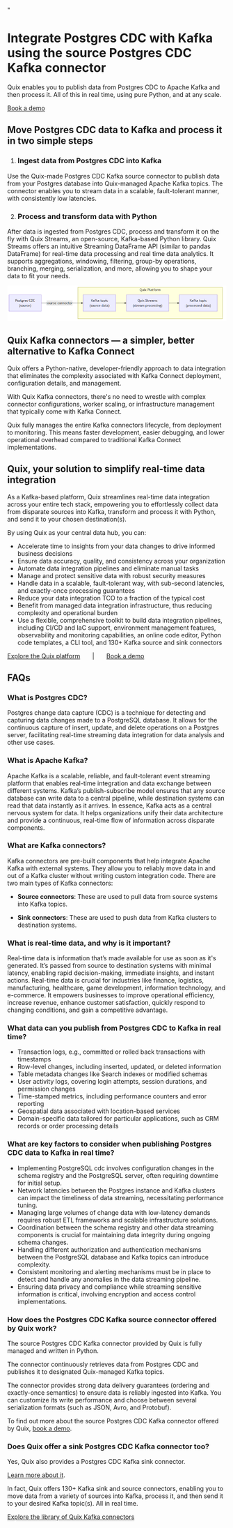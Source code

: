 <!--- BEGIN MARKDOWN --->
"
# Integrate Postgres CDC with Kafka using the source Postgres CDC Kafka connector

Quix enables you to publish data from Postgres CDC to Apache Kafka and then process it. All of this in real time, using pure Python, and at any scale.

[Book a demo](https://share.hsforms.com/1iW0TmZzKQMChk0lxd_tGiw4yjw2)

## Move Postgres CDC data to Kafka and process it in two simple steps

1. ### Ingest data from Postgres CDC into Kafka

Use the Quix-made Postgres CDC Kafka source connector to publish data from your Postgres database into Quix-managed Apache Kafka topics. The connector enables you to stream data in a scalable, fault-tolerant manner, with consistently low latencies. 

2. ### Process and transform data with Python

After data is ingested from Postgres CDC, process and transform it on the fly with Quix Streams, an open-source, Kafka-based Python library. Quix Streams offers an intuitive Streaming DataFrame API (similar to pandas DataFrame) for real-time data processing and real time data analytics. It supports aggregations, windowing, filtering, group-by operations, branching, merging, serialization, and more, allowing you to shape your data to fit your needs.

![Diagram](images/PostgresCDC-source_diagram_1.png)

## Quix Kafka connectors — a simpler, better alternative to Kafka Connect

Quix offers a Python-native, developer-friendly approach to data integration that eliminates the complexity associated with Kafka Connect deployment, configuration details, and management. 

With Quix Kafka connectors, there's no need to wrestle with complex connector configurations, worker scaling, or infrastructure management that typically come with Kafka Connect.

Quix fully manages the entire Kafka connectors lifecycle, from deployment to monitoring. This means faster development, easier debugging, and lower operational overhead compared to traditional Kafka Connect implementations.

## Quix, your solution to simplify real-time data integration

As a Kafka-based platform, Quix streamlines real-time data integration across your entire tech stack, empowering you to effortlessly collect data from disparate sources into Kafka, transform and process it with Python, and send it to your chosen destination(s).

By using Quix as your central data hub, you can:

* Accelerate time to insights from your data changes to drive informed business decisions  
* Ensure data accuracy, quality, and consistency across your organization  
* Automate data integration pipelines and eliminate manual tasks  
* Manage and protect sensitive data with robust security measures  
* Handle data in a scalable, fault-tolerant way, with sub-second latencies, and exactly-once processing guarantees  
* Reduce your data integration TCO to a fraction of the typical cost  
* Benefit from managed data integration infrastructure, thus reducing complexity and operational burden  
* Use a flexible, comprehensive toolkit to build data integration pipelines, including CI/CD and IaC support, environment management features, observability and monitoring capabilities, an online code editor, Python code templates, a CLI tool, and 130+ Kafka source and sink connectors

[Explore the Quix platform](https://portal.demo.quix.io/?workspace=demo-iotphonedemo-prod)  |  [Book a demo](https://share.hsforms.com/1iW0TmZzKQMChk0lxd_tGiw4yjw2)

## FAQs

### What is Postgres CDC?

Postgres change data capture (CDC) is a technique for detecting and capturing data changes made to a PostgreSQL database. It allows for the continuous capture of insert, update, and delete operations on a Postgres server, facilitating real-time streaming data integration for data analysis and other use cases.

### What is Apache Kafka?

Apache Kafka is a scalable, reliable, and fault-tolerant event streaming platform that enables real-time integration and data exchange between different systems. Kafka’s publish-subscribe model ensures that any source database can write data to a central pipeline, while destination systems can read that data instantly as it arrives. In essence, Kafka acts as a central nervous system for data. It helps organizations unify their data architecture and provide a continuous, real-time flow of information across disparate components.

### What are Kafka connectors?

Kafka connectors are pre-built components that help integrate Apache Kafka with external systems. They allow you to reliably move data in and out of a Kafka cluster without writing custom integration code. There are two main types of Kafka connectors:

* **Source connectors**: These are used to pull data from source systems into Kafka topics.

* **Sink connectors**: These are used to push data from Kafka clusters to destination systems.

### What is real-time data, and why is it important?

Real-time data is information that’s made available for use as soon as it's generated. It’s passed from source to destination systems with minimal latency, enabling rapid decision-making, immediate insights, and instant actions. Real-time data is crucial for industries like finance, logistics, manufacturing, healthcare, game development, information technology, and e-commerce. It empowers businesses to improve operational efficiency, increase revenue, enhance customer satisfaction, quickly respond to changing conditions, and gain a competitive advantage.

### What data can you publish from Postgres CDC to Kafka in real time?

* Transaction logs, e.g., committed or rolled back transactions with timestamps  
* Row-level changes, including inserted, updated, or deleted information  
* Table metadata changes like Search indexes or modified schemas  
* User activity logs, covering login attempts, session durations, and permission changes  
* Time-stamped metrics, including performance counters and error reporting  
* Geospatial data associated with location-based services  
* Domain-specific data tailored for particular applications, such as CRM records or order processing details

### What are key factors to consider when publishing Postgres CDC data to Kafka in real time?

* Implementing PostgreSQL cdc involves configuration changes in the schema registry and the PostgreSQL server, often requiring downtime for initial setup.  
* Network latencies between the Postgres instance and Kafka clusters can impact the timeliness of data streaming, necessitating performance tuning.  
* Managing large volumes of change data with low-latency demands requires robust ETL frameworks and scalable infrastructure solutions.  
* Coordination between the schema registry and other data streaming components is crucial for maintaining data integrity during ongoing schema changes.  
* Handling different authorization and authentication mechanisms between the PostgreSQL database and Kafka topics can introduce complexity.  
* Consistent monitoring and alerting mechanisms must be in place to detect and handle any anomalies in the data streaming pipeline.  
* Ensuring data privacy and compliance while streaming sensitive information is critical, involving encryption and access control implementations.

### How does the Postgres CDC Kafka source connector offered by Quix work?

The source Postgres CDC Kafka connector provided by Quix is fully managed and written in Python. 

The connector continuously retrieves data from Postgres CDC and publishes it to designated Quix-managed Kafka topics.  

The connector provides strong data delivery guarantees (ordering and exactly-once semantics) to ensure data is reliably ingested into Kafka. You can customize its write performance and choose between several serialization formats (such as JSON, Avro, and Protobuf).  

To find out more about the source Postgres CDC Kafka connector offered by Quix, [book a demo](https://share.hsforms.com/1iW0TmZzKQMChk0lxd_tGiw4yjw2).

### Does Quix offer a sink Postgres CDC Kafka connector too?

Yes, Quix also provides a Postgres CDC Kafka sink connector.

[Learn more about it](../../../quix-streams/sinks/coming-soon/PostgresCDC-sink.md).

In fact, Quix offers 130+ Kafka sink and source connectors, enabling you to move data from a variety of sources into Kafka, process it, and then send it to your desired Kafka topic(s). All in real time.

[Explore the library of Quix Kafka connectors](https://quix.io/connectors)
<!--- END MARKDOWN --->
